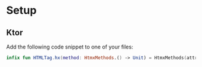 # Setup

## Ktor

Add the following code snippet to one of your files:
```kotlin
infix fun HTMLTag.hx(method: HtmxMethods.() -> Unit) = HtmxMethods(attributes).method()
```
